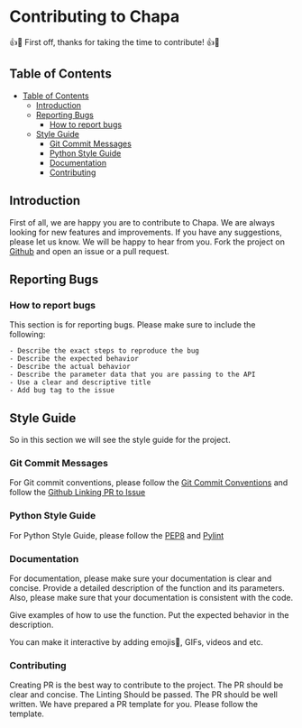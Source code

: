 # Contributing to Chapa

👍🎉 First off, thanks for taking the time to contribute! 👍🎉

## Table of Contents

- [Table of Contents](#table-of-contents)
  - [Introduction](#introduction)
  - [Reporting Bugs](#reporting-bugs)
    - [How to report bugs](#how-to-report-bugs)
  - [Style Guide](#style-guide)
    - [Git Commit Messages](#git-commit-messages)
    - [Python Style Guide](#python-style-guide)
    - [Documentation](#documentation)
    - [Contributing](#contributing)

## Introduction

First of all, we are happy you are to contribute to Chapa. We are always looking for new features and improvements. If you have any suggestions, please let us know. We will be happy to hear from you. Fork the project on [Github](https://github.com/chapimenge3/chapa) and open an issue or a pull request.

## Reporting Bugs

### How to report bugs

This section is for reporting bugs. Please make sure to include the following:

    - Describe the exact steps to reproduce the bug
    - Describe the expected behavior
    - Describe the actual behavior
    - Describe the parameter data that you are passing to the API
    - Use a clear and descriptive title
    - Add bug tag to the issue

## Style Guide

So in this section we will see the style guide for the project.

### Git Commit Messages

For Git commit conventions, please follow the [Git Commit Conventions](https://www.conventionalcommits.org) and follow the [Github Linking PR to Issue](https://docs.github.com/en/issues/tracking-your-work-with-issues/linking-a-pull-request-to-an-issue)

### Python Style Guide

For Python Style Guide, please follow the [PEP8](https://www.python.org/dev/peps/pep-0008/) and [Pylint](https://pypi.org/project/pylint/)

### Documentation

For documentation, please make sure your documentation is clear and concise. Provide a detailed description of the function and its parameters. Also, please make sure that your documentation is consistent with the code.

Give examples of how to use the function. Put the expected behavior in the description.

You can make it interactive by adding emojis💯, GIFs, videos and etc.

### Contributing

Creating PR is the best way to contribute to the project. The PR should be clear and concise. The Linting Should be passed. The PR should be well written. We have prepared a PR template for you. Please follow the template.
